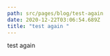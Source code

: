 ```yaml
---
path: src/pages/blog/test-again
date: 2020-12-22T03:06:54.689Z
title: "test again "
---
```

test again